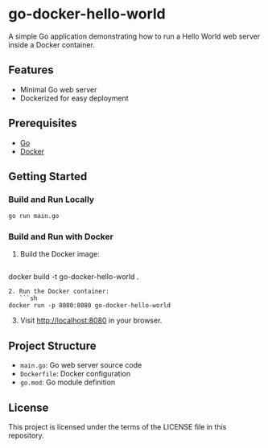 # go-docker-hello-world

A simple Go application demonstrating how to run a Hello World web server inside a Docker container.

## Features
- Minimal Go web server
- Dockerized for easy deployment

## Prerequisites
- [Go](https://golang.org/doc/install)
- [Docker](https://docs.docker.com/get-docker/)

## Getting Started

### Build and Run Locally
```sh
go run main.go
```

### Build and Run with Docker
1. Build the Docker image:
   ```sh
docker build -t go-docker-hello-world .
```
2. Run the Docker container:
   ```sh
docker run -p 8080:8080 go-docker-hello-world
```
3. Visit [http://localhost:8080](http://localhost:8080) in your browser.

## Project Structure
- `main.go`: Go web server source code
- `Dockerfile`: Docker configuration
- `go.mod`: Go module definition

## License
This project is licensed under the terms of the LICENSE file in this repository.

